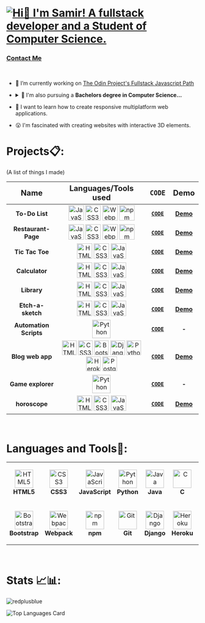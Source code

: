 <h1><a href="mailto:samirnotfound404@gmail.com"><img src="files/WelcomeAnimation.gif" alt="Hi👋 I'm Samir! A fullstack developer and a Student of Computer Science." title="Click to contact me!"></a></h1>
<h3><a href="mailto:samirnotfound404@gmail.com" title="Email!">Contact Me</a></h3>
<br>

- 🔭 I’m currently working on [The Odin Project's Fullstack Javascript Path](https://www.theodinproject.com/paths/full-stack-javascript?)
- <details><summary title="Click!">🌱 I'm also pursuing a <b> Bachelors degree in Computer Science... </b> </summary><ul>
   <li>I've learned about Data Structures & Algorithms and Computer Architecture & Assembly language, alongwith Discrete math and Python Programming.</li>
   <li>This fall, I will be learning about Systems Programming, Principles of Information & Data Management, Principles of Programming Languages and Internet   Technology.</li></ul></details>
   
- 📖 I want to learn how to create responsive multiplatform web applications. 
- :open_mouth: I'm fascinated with creating websites with interactive 3D elements.

<!-- <details>
<summary><h1 title="Click!">Projects:clipboard::<h1></summary> -->

# Projects:clipboard::
<!-- Projects table -->
 <table>
    (A list of things I made)
    <thead>
      <th style="font-size: 20px;">Name</th>
      <th style="font-size: 20px;">Languages/Tools used</th>
      <th style="font-size: 20px;"><code>CODE</code></th>
      <th style="font-size: 20px;">Demo</th>
    </thead>
    <tbody>
    <tr>
        <td align="center"><b>To-Do List</b></td>
        <td align="center">
        <img title="JavaScript" src="https://cdn.jsdelivr.net/gh/devicons/devicon/icons/javascript/javascript-plain.svg" width="40"
            height="40" alt="JavaScript" />
          <img title="CSS3" src="https://cdn.jsdelivr.net/gh/devicons/devicon/icons/css3/css3-plain.svg" width="40" height="40"
            alt="CSS3" />
            <img title="Webpack" src="https://cdn.jsdelivr.net/gh/devicons/devicon/icons/webpack/webpack-original.svg" width="40" height="40"
            alt="Webpack" />
            <img title="npm" src="https://cdn.jsdelivr.net/gh/devicons/devicon/icons/npm/npm-original-wordmark.svg" width="40"
            height="40" alt="npm" />
        </td>
        <td align="center"><a href="https://github.com/redplusblue/to-do"><code><b>CODE</b></code></a></td>
        <td align="center"><a href="https://redplusblue.github.io/to-do/"><b>Demo</b></a></td>
      </tr>
      <tr>
        <td align="center"><b>Restaurant-Page</b></td>
        <td align="center">
        <img title="JavaScript" src="https://cdn.jsdelivr.net/gh/devicons/devicon/icons/javascript/javascript-plain.svg" width="40"
            height="40" alt="JavaScript" />
          <img title="CSS3" src="https://cdn.jsdelivr.net/gh/devicons/devicon/icons/css3/css3-plain.svg" width="40" height="40"
            alt="CSS3" />
            <img title="Webpack" src="https://cdn.jsdelivr.net/gh/devicons/devicon/icons/webpack/webpack-original.svg" width="40" height="40"
            alt="Webpack" />
            <img title="npm" src="https://cdn.jsdelivr.net/gh/devicons/devicon/icons/npm/npm-original-wordmark.svg" width="40"
            height="40" alt="npm" />
        </td>
        <td align="center"><a href="https://github.com/redplusblue/Restaurant-Page"><code><b>CODE</b></code></a></td>
        <td align="center"><a href="https://redplusblue.github.io/Restaurant-Page/"><b>Demo</b></a></td>
      </tr>
      <tr>
        <td align="center"><b>Tic Tac Toe</b></td>
        <td align="center">
          <img title="HTML5" src="https://cdn.jsdelivr.net/gh/devicons/devicon/icons/html5/html5-plain.svg" width="40" height="40"
            alt="HTML5" />
          <img title="CSS3" src="https://cdn.jsdelivr.net/gh/devicons/devicon/icons/css3/css3-plain.svg" width="40" height="40"
            alt="CSS3" />
          <img title="JavaScript" src="https://cdn.jsdelivr.net/gh/devicons/devicon/icons/javascript/javascript-plain.svg" width="40"
            height="40" alt="JavaScript" />
        </td>
        <td align="center"><a href="https://github.com/redplusblue/tictactoe"><code><b>CODE</b></code></a></td>
        <td align="center"><a href="https://redplusblue.github.io/tictactoe/"><b>Demo</b></a></td>
      </tr>
      <tr>
        <td align="center"><b>Calculator</b></td>
        <td align="center">
          <img title="HTML5" src="https://cdn.jsdelivr.net/gh/devicons/devicon/icons/html5/html5-plain.svg" width="40" height="40"
            alt="HTML5" />
          <img title="CSS3" src="https://cdn.jsdelivr.net/gh/devicons/devicon/icons/css3/css3-plain.svg" width="40" height="40"
            alt="CSS3" />
          <img title="JavaScript" src="https://cdn.jsdelivr.net/gh/devicons/devicon/icons/javascript/javascript-plain.svg" width="40"
            height="40" alt="JavaScript" />
        </td>
        <td align="center"><a href="https://github.com/redplusblue/calculator"><code><b>CODE</b></code></a></td>
        <td align="center"><a href="https://redplusblue.github.io/calculator/"><b>Demo</b></a></td>
      </tr>
       <tr>
        <td align="center"><b>Library</b></td>
        <td align="center">
          <img title="HTML5" src="https://cdn.jsdelivr.net/gh/devicons/devicon/icons/html5/html5-plain.svg" width="40" height="40"
            alt="HTML5" />
          <img title="CSS3" src="https://cdn.jsdelivr.net/gh/devicons/devicon/icons/css3/css3-plain.svg" width="40" height="40"
            alt="CSS3" />
          <img title="JavaScript" src="https://cdn.jsdelivr.net/gh/devicons/devicon/icons/javascript/javascript-plain.svg" width="40"
            height="40" alt="JavaScript" />
        </td>
        <td align="center"><a href="https://github.com/redplusblue/library"><code><b>CODE</b></code></a></td>
        <td align="center"><a href="https://redplusblue.github.io/library/"><b>Demo</b></a></td>
      </tr>
      <tr>
        <td align="center"><b>Etch-a-sketch</b></td>
        <td align="center">
          <img title="HTML5" src="https://cdn.jsdelivr.net/gh/devicons/devicon/icons/html5/html5-plain.svg" width="40" height="40"
            alt="HTML5" />
          <img title="CSS3" src="https://cdn.jsdelivr.net/gh/devicons/devicon/icons/css3/css3-plain.svg" width="40" height="40"
            alt="CSS3" />
          <img title="JavaScript" src="https://cdn.jsdelivr.net/gh/devicons/devicon/icons/javascript/javascript-plain.svg" width="40"
            height="40" alt="JavaScript" />
        </td>
        <td align="center"><a href="https://github.com/redplusblue/Etch-A-Sketch"><code><b>CODE</b></code></a></td>
        <td align="center"><a href="https://redplusblue.github.io/Etch-A-Sketch/"><b>Demo</b></a></td>
      </tr>
      <tr>
        <td align="center"><b>Automation Scripts</b></td>
        <td align="center">
          <img title="Python" src="https://cdn.jsdelivr.net/gh/devicons/devicon/icons/python/python-original.svg" width="48"
            height="48" alt="Python" />
        </td>
        <td align="center"><a
            href="https://github.com/redplusblue/Scripts/tree/main/Python"><code><b>CODE</b></code></a></td>
        <td align="center"><b>-</b></td>
      </tr>
      <tr>
        <td align="center"><b>Blog web app</b></td>
        <td align="center">
          <img title="HTML5" title="HTML5" src="https://cdn.jsdelivr.net/gh/devicons/devicon/icons/html5/html5-plain.svg" width="38" height="38"
            alt="HTML5" />
          <img title="CSS3" src="https://cdn.jsdelivr.net/gh/devicons/devicon/icons/css3/css3-plain.svg" width="38" height="38"
            alt="CSS3" />
          <img title="Bootstrap" src="https://cdn.jsdelivr.net/gh/devicons/devicon/icons/bootstrap/bootstrap-plain.svg" width="38"
            height="38" alt="Bootstrap" />
          <img title="Django" src="https://cdn.jsdelivr.net/gh/devicons/devicon/icons/django/django-plain.svg" width="38" height="38"
            alt="Django" />
          <img title="Python" src="https://cdn.jsdelivr.net/gh/devicons/devicon/icons/python/python-original.svg" width="38"
            height="38" alt="Python" />
          <img title="Heroku" src="https://cdn.jsdelivr.net/gh/devicons/devicon/icons/heroku/heroku-plain.svg" width="38" height="38"
            alt="Heroku" />
          <img title="PostgreSQL" src="https://cdn.jsdelivr.net/gh/devicons/devicon/icons/postgresql/postgresql-original.svg" width="38"
            height="38" alt="PostgreSQL" />
        </td>
        <td align="center"><a href="https://github.com/redplusblue/sk.blog"><code><b>CODE</b></code></a></td>
        <td align="center"><a href="https://sk-blog-0.herokuapp.com/"><b>Demo</b></a></td>
      </tr>
      <tr>
        <td align="center"><b>Game explorer</b></td>
        <td align="center">
          <img title="Python" src="https://cdn.jsdelivr.net/gh/devicons/devicon/icons/python/python-original.svg" width="48"
            height="48" alt="Python" />
        </td>
        <td align="center"><a
            href="https://github.com/redplusblue/py-Game"><code><b>CODE</b></code></a></td>
        <td align="center"><b>-</b></td>
      </tr>
      <tr>
        <td align="center"><b>horoscope</b></td>
        <td align="center">
          <img title="HTML5" src="https://cdn.jsdelivr.net/gh/devicons/devicon/icons/html5/html5-plain.svg" width="40" height="40"
            alt="HTML5" />
          <img title="CSS3" src="https://cdn.jsdelivr.net/gh/devicons/devicon/icons/css3/css3-plain.svg" width="40" height="40"
            alt="CSS3" />
          <img title="JavaScript" src="https://cdn.jsdelivr.net/gh/devicons/devicon/icons/javascript/javascript-plain.svg" width="40"
            height="40" alt="JavaScript" />
        </td>
        <td align="center"><a href="https://github.com/redplusblue/horoscope"><code><b>CODE</b></code></a></td>
        <td align="center"><a href="https://redplusblue.github.io/horoscope/"><b>Demo</b></a></td>
      </tr>
    </tbody>
  </table>
<!-- </details> -->
<br>

# Languages and Tools:nut_and_bolt::

<!-- Languages and tools table -->
<table>
  <tr>
    <td align="center" height="108" width="108">
      <img
        title="HTML5"
        src="https://cdn.jsdelivr.net/gh/devicons/devicon/icons/html5/html5-plain.svg"
        width="48"
        height="48"
        alt="HTML5"
      />
      <br /><strong>HTML5</strong>
    </td>
    <td align="center" height="108" width="108">
      <img
        title="CSS3"
        src="https://cdn.jsdelivr.net/gh/devicons/devicon/icons/css3/css3-plain.svg"
        width="48"
        height="48"
        alt="CSS3"
      />
      <br /><strong>CSS3</strong>
    </td>
    <td align="center" height="108" width="108">
      <img
        title="JavaScript"
        src="https://cdn.jsdelivr.net/gh/devicons/devicon/icons/javascript/javascript-plain.svg"
        width="48"
        height="48"
        alt="JavaScript"
      />
      <br /><strong>JavaScript</strong>
    </td>
    <td align="center" height="108" width="108">
        <img
          title="Python"
          src="https://cdn.jsdelivr.net/gh/devicons/devicon/icons/python/python-original.svg"
          width="48"
          height="48"
          alt="Python"
        />
        <br /><strong>Python</strong>
      </td>
    <td align="center" height="108" width="108">
      <img
        title="Java"
        src="https://cdn.jsdelivr.net/gh/devicons/devicon/icons/java/java-plain.svg"
        width="48"
        height="48"
        alt="Java"
      />
      <br /><strong>Java</strong>
    </td>
      <td align="center" height="108" width="108">
        <img
          title="C"
          src="https://cdn.jsdelivr.net/gh/devicons/devicon/icons/c/c-original.svg"
          width="48"
          height="48"
          alt="C"
        />
        <br /><strong>C</strong>
      </td>
      <td align="center" height="108" width="108">
        <img
          title="Haskell"
          src="https://cdn.jsdelivr.net/gh/devicons/devicon/icons/haskell/haskell-original.svg"
          width="48"
          height="48"
          alt="Haskell"
        />
        <br /><strong>Haskell</strong>
      </td>
</tr>
<tr>
   <td align="center" height="108" width="108">
      <img 
        title="Bootstrap"
        src="https://cdn.jsdelivr.net/gh/devicons/devicon/icons/bootstrap/bootstrap-plain.svg"   
        width="48"
        height="48"
        alt="Bootstrap"
      />
      <br /><strong>Bootstrap</strong>
    </td>
    
   <td align="center" height="108" width="108">
      <img
        title="Webpack"
        src="https://cdn.jsdelivr.net/gh/devicons/devicon/icons/webpack/webpack-original.svg"
        width="48"
        height="48"
        alt="Webpack"
      />
      <br /><strong>Webpack</strong>
    </td>
  <td align="center" height="108" width="108">
      <img
        title="npm"
        src="https://cdn.jsdelivr.net/gh/devicons/devicon/icons/npm/npm-original-wordmark.svg"
        width="48"
        height="48"
        alt="npm"
      />
      <br /><strong>npm</strong>
    </td>  
  <td align="center" height="108" width="108">
      <img
        title="Git/Github"
        src="https://cdn.jsdelivr.net/gh/devicons/devicon/icons/git/git-original.svg"
        width="48"
        height="48"
        alt="Git"
      />
      <br /><strong>Git</strong>
    </td>
    <td align="center" height="108" width="108">
      <img
        title="Django"
        src="https://cdn.jsdelivr.net/gh/devicons/devicon/icons/django/django-plain.svg"
        width="48"
        height="48"
        alt="Django"
      />
      <br /><strong>Django</strong>
    </td>
    <td align="center" height="108" width="108">
      <img
        title="Heroku"
        src="https://cdn.jsdelivr.net/gh/devicons/devicon/icons/heroku/heroku-plain.svg"
        width="48"
        height="48"
        alt="Heroku"
      />
      <br /><strong>Heroku</strong>
    </td>
    <td align="center" height="108" width="108">
      <img
        title="PostgreSQL"
        src="https://cdn.jsdelivr.net/gh/devicons/devicon/icons/postgresql/postgresql-original.svg"
        width="48"
        height="48"
        alt="PostgreSQL"
      />
      <br /><strong>PostgreSQL</strong>
    </td>
  </tr>
</table>
<br>

# Stats :chart_with_upwards_trend::bar_chart::

<!-- Stats widgets -->
<img align="center" src="https://github-readme-streak-stats.herokuapp.com/?user=redplusblue&theme=dark" alt="redplusblue" />

![Top Languages Card](https://github-readme-stats.vercel.app/api/top-langs/?username=redplusblue&langs_count=9&layout=compact&theme=dark)

<!--
Languages/Tools table Inspired by: [Michał Osman](https://github.com/michalosman/michalosman)
-->
